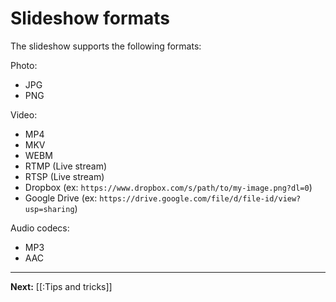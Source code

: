 # Slideshow formats

The slideshow supports the following formats:

Photo:

* JPG
* PNG

Video:

* MP4
* MKV
* WEBM
* RTMP (Live stream)
* RTSP (Live stream)
* Dropbox (ex: `https://www.dropbox.com/s/path/to/my-image.png?dl=0`)
* Google Drive (ex: `https://drive.google.com/file/d/file-id/view?usp=sharing`)

Audio codecs:

* MP3
* AAC

---

**Next:** [[:Tips and tricks]]
